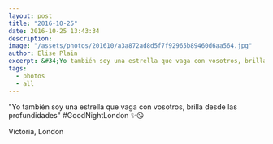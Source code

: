 ```yaml
---
layout: post
title: "2016-10-25"
date: 2016-10-25 13:43:34
description: 
image: "/assets/photos/201610/a3a872ad8d5f7f92965b89460d6aa564.jpg"
author: Elise Plain
excerpt: &#34;Yo también soy una estrella que vaga con vosotros, brilla desde las profundidades&#34; #GoodNightLondon ✨😘
tags: 
  - photos
  - all
---
```


&#34;Yo también soy una estrella que vaga con vosotros, brilla desde las profundidades&#34; #GoodNightLondon ✨😘
<p></p>
Victoria, London